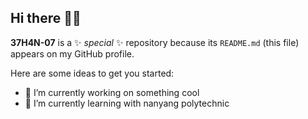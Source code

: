 ## Hi there 👋😎

**37H4N-07** is a ✨ _special_ ✨ repository because its `README.md` (this file) appears on my GitHub profile.

Here are some ideas to get you started:

- 🔭 I’m currently working on something cool
- 🌱 I’m currently learning with nanyang polytechnic
